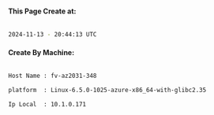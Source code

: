 
   
#### This Page Create at:

```bash

2024-11-13 - 20:44:13 UTC

```

#### Create By Machine:

```bash

Host Name : fv-az2031-348

platform  : Linux-6.5.0-1025-azure-x86_64-with-glibc2.35

Ip Local  : 10.1.0.171

```

